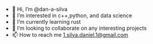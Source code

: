 - 👋 Hi, I’m @dan-a-silva
- 👀 I’m interested in c++,python, and data science
- 🌱 I’m currently learning rust
- 💞️ I’m looking to collaborate on any interesting projects
- 📫 How to reach me 1.silva.daniel.1@gmail.com

<!---
dan-a-silva/dan-a-silva is a ✨ special ✨ repository because its `README.md` (this file) appears on your GitHub profile.
You can click the Preview link to take a look at your changes.
--->
